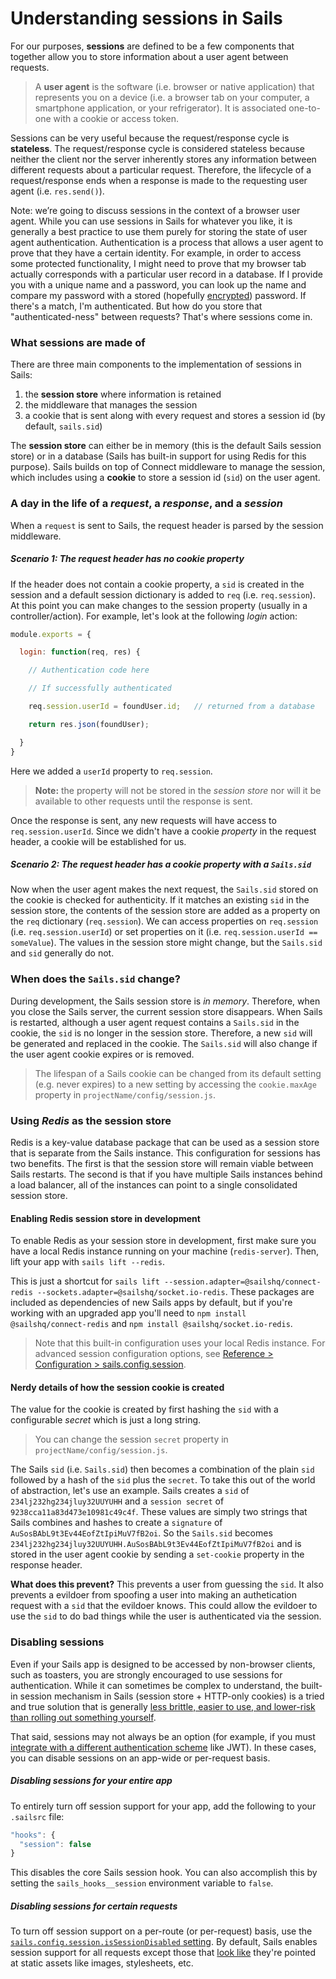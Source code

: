# Understanding sessions in Sails

For our purposes, **sessions** are defined to be a few components that together allow you to store information about a user agent between requests.

> A **user agent** is the software (i.e. browser or native application) that represents you on a device (i.e. a browser tab on your computer, a smartphone application, or your refrigerator).  It is associated one-to-one with a cookie or access token.

Sessions can be very useful because the request/response cycle is **stateless**. The request/response cycle is considered stateless because neither the client nor the server inherently stores any information between different requests about a particular request.  Therefore, the lifecycle of a request/response ends when a response is made to the requesting user agent (i.e. `res.send()`).

Note: we’re going to discuss sessions in the context of a browser user agent. While you can use sessions in Sails for whatever you like, it is generally a best practice to use them purely for storing the state of user agent authentication. Authentication is a process that allows a user agent to prove that they have a certain identity.  For example, in order to access some protected functionality, I might need to prove that my browser tab actually corresponds with a particular user record in a database.  If I provide you with a unique name and a password, you can look up the name and compare my password with a stored (hopefully [encrypted](http://node-machine.org/machinepack-passwords/encrypt-password)) password.  If there's a match, I'm authenticated. But how do you store that "authenticated-ness" between requests? That's where sessions come in.

### What sessions are made of
There are three main components to the implementation of sessions in Sails:
1. the **session store** where information is retained
2. the middleware that manages the session
3. a cookie that is sent along with every request and stores a session id (by default, `sails.sid`)

The **session store** can either be in memory (this is the default Sails session store) or in a database (Sails has built-in support for using Redis for this purpose).  Sails builds on top of Connect middleware to manage the session, which includes using a **cookie** to store a session id (`sid`) on the user agent.

### A day in the life of a *request*, a *response*, and a *session*
When a `request` is sent to Sails, the request header is parsed by the session middleware.

##### Scenario 1: The request header has no *cookie property*

If the header does not contain a cookie property, a `sid` is created in the session and a default session dictionary is added to `req` (i.e. `req.session`).  At this point you can make changes to the session property (usually in a controller/action).  For example, let's look at the following *login* action:

```javascript
module.exports = {

  login: function(req, res) {

    // Authentication code here

    // If successfully authenticated

    req.session.userId = foundUser.id;   // returned from a database

    return res.json(foundUser);

  }
}
```

Here we added a `userId` property to `req.session`.

> **Note:** the property will not be stored in the *session store* nor will it be available to other requests until the response is sent.

Once the response is sent, any new requests will have access to `req.session.userId`. Since we didn't have a cookie *property* in the request header, a cookie will be established for us.

##### Scenario 2: The request header has a cookie *property* with a `Sails.sid`

Now when the user agent makes the next request, the `Sails.sid` stored on the cookie is checked for authenticity. If it matches an existing `sid` in the session store, the contents of the session store are added as a property on the `req` dictionary (`req.session`).  We can access properties on `req.session` (i.e. `req.session.userId`) or set properties on it (i.e. `req.session.userId == someValue`).  The values in the session store might change, but the `Sails.sid` and `sid` generally do not.

### When does the `Sails.sid` change?
During development, the Sails session store is *in memory*.  Therefore, when you close the Sails server, the current session store disappears.  When Sails is restarted, although a user agent request contains a `Sails.sid` in the cookie, the `sid` is no longer in the session store.  Therefore, a new `sid` will be generated and replaced in the cookie.  The `Sails.sid` will also change if the user agent cookie expires or is removed.

>The lifespan of a Sails cookie can be changed from its default setting (e.g. never expires) to a new setting by accessing the `cookie.maxAge` property in `projectName/config/session.js`.


### Using *Redis* as the session store

Redis is a key-value database package that can be used as a session store that is separate from the Sails instance.  This configuration for sessions has two benefits.  The first is that the session store will remain viable between Sails restarts.  The second is that if you have multiple Sails instances behind a load balancer, all of the instances can point to a single consolidated session store.

#### Enabling Redis session store in development

To enable Redis as your session store in development, first make sure you have a local Redis instance running on your machine (`redis-server`). Then, lift your app with `sails lift --redis`.

This is just a shortcut for `sails lift --session.adapter=@sailshq/connect-redis --sockets.adapter=@sailshq/socket.io-redis`. These packages are included as dependencies of new Sails apps by default, but if you're working with an upgraded app you'll need to `npm install @sailshq/connect-redis` and `npm install @sailshq/socket.io-redis`.

> Note that this built-in configuration uses your local Redis instance. For advanced session configuration options, see [Reference > Configuration > sails.config.session](https://sailsjs.com/documentation/reference/configuration/sails-config-session).

#### Nerdy details of how the session cookie is created
The value for the cookie is created by first hashing the `sid` with a configurable *secret* which is just a long string.

> You can change the session `secret` property in `projectName/config/session.js`.

The Sails `sid` (i.e. `Sails.sid`) then becomes a combination of the plain `sid` followed by a hash of the `sid` plus the `secret`.  To take this out of the world of abstraction, let's use an example.  Sails creates a `sid` of `234lj232hg234jluy32UUYUHH` and a `session secret` of `9238cca11a83d473e10981c49c4f`. These values are simply two strings that Sails combines and hashes to create a `signature` of `AuSosBAbL9t3Ev44EofZtIpiMuV7fB2oi`.  So the `Sails.sid` becomes `234lj232hg234jluy32UUYUHH.AuSosBAbL9t3Ev44EofZtIpiMuV7fB2oi` and is stored in the user agent cookie by sending a `set-cookie` property in the response header.

**What does this prevent?** This prevents a user from guessing the `sid`. It also prevents a evildoer from spoofing a user into making an authetication request with a `sid` that the evildoer knows.  This could allow the evildoer to use the `sid` to do bad things while the user is authenticated via the session.

### Disabling sessions

Even if your Sails app is designed to be accessed by non-browser clients, such as toasters, you are strongly encouraged to use sessions for authentication.  While it can sometimes be complex to understand, the built-in session mechanism in Sails (session store + HTTP-only cookies) is a tried and true solution that is generally [less brittle, easier to use, and lower-risk than rolling out something yourself](http://cryto.net/~joepie91/blog/2016/06/13/stop-using-jwt-for-sessions/).

That said, sessions may not always be an option (for example, if you must [integrate with a different authentication scheme](https://github.com/sails101/jwt-login) like JWT).  In these cases, you can disable sessions on an app-wide or per-request basis.

##### Disabling sessions for your entire app

To entirely turn off session support for your app, add the following to your `.sailsrc` file:

```javascript
"hooks": {
  "session": false
}
```

This disables the core Sails session hook.  You can also accomplish this by setting the `sails_hooks__session` environment variable to `false`.

##### Disabling sessions for certain requests

To turn off session support on a per-route (or per-request) basis, use the [`sails.config.session.isSessionDisabled` setting](https://sailsjs.com/documentation/reference/configuration/sails-config-session#?properties).  By default, Sails enables session support for all requests except those that [look like](https://sailsjs.com/documentation/reference/application/advanced-usage/sails-looks-like-asset-rx) they're pointed at static assets like images, stylesheets, etc.

<docmeta name="displayName" value="Sessions">
